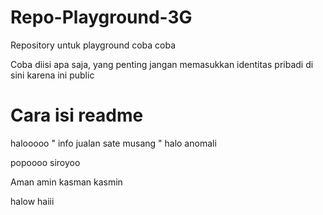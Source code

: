 # Repo-Playground-3G
Repository untuk playground coba coba

Coba diisi apa saja, yang penting jangan memasukkan identitas pribadi di sini karena ini public
# Cara isi readme 
halooooo " info jualan sate musang "
halo anomali


popoooo
siroyoo

Aman amin kasman kasmin


halow
haiii

